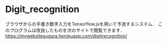 # Digit_recognition
ブラウザからの手書き数字入力をTensorflow.jsを用いて予測するシステム．
このプログラムは改良したものを次のサイトで閲覧できます．
https://mywebsitesugura.herokuapp.com/digitrecognition/
